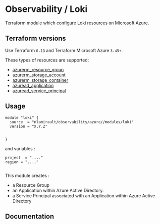# Observability / Loki

Terraform module which configure Loki resources on Microsoft Azure.

## Terraform versions

Use Terraform `0.13` and Terraform Microsoft Azure `3.45+`.

These types of resources are supported:

* [azurerm_resource_group](https://registry.terraform.io/providers/hashicorp/azurerm/latest/docs/resources/resource_group)
* [azurerm_storage_account](https://registry.terraform.io/providers/hashicorp/azurerm/latest/docs/resources/storage_account)
* [azurerm_storage_container](https://registry.terraform.io/providers/hashicorp/azurerm/latest/docs/resources/storage_container)
* [azuread_application](https://registry.terraform.io/providers/hashicorp/azuread/latest/docs/resources/application)
* [azuread_service_principal](https://registry.terraform.io/providers/hashicorp/azuread/latest/docs/resources/service_principal)

## Usage

```hcl
module "loki" {
  source  = "nlamirault/observability/azure//modules/loki"
  version = "X.Y.Z"


}
```

and variables :

```hcl
project  = "...."
region = "...."


```

This module creates :

* a Resource Group
* an Application within Azure Active Directory.
* a Service Principal associated with an Application within Azure Active Directory

## Documentation

